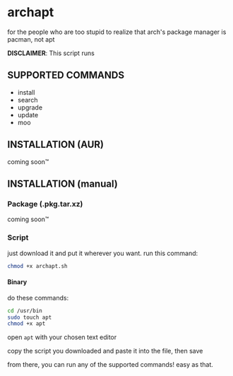 # archapt
for the people who are too stupid to realize that arch's package manager is pacman, not apt

**DISCLAIMER**: This script runs 

## SUPPORTED COMMANDS
- install
- search
- upgrade
- update
- moo

## INSTALLATION (AUR)
coming soon™

## INSTALLATION (manual)
### Package (.pkg.tar.xz)
coming soon™

### Script
just download it and put it wherever you want. run this command:

```bash
chmod +x archapt.sh
```

#### Binary
do these commands:

```bash
cd /usr/bin
sudo touch apt
chmod +x apt
```

open `apt` with your chosen text editor

copy the script you downloaded and paste it into the file, then save

from there, you can run any of the supported commands! easy as that.

